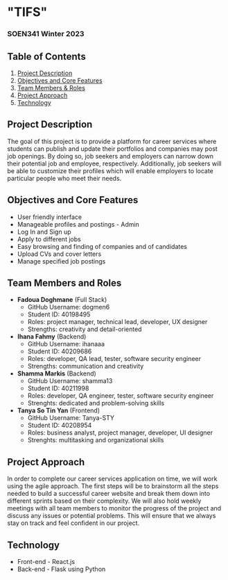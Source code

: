 # "TIFS"
### SOEN341 Winter 2023

## Table of Contents
1. [Project Description](#project-description)
2. [Objectives and Core Features](#objectives-and-core-features)
3. [Team Members & Roles](#team-members-and-roles)
4. [Project Approach](#project-approach)
5. [Technology](#technology)

## Project Description
The goal of this project is to provide a platform for career services where students can publish and update their portfolios and companies may post job openings. By doing so, job seekers and employers can narrow down their potential job and employee, respectively. Additionally, job seekers will be able to customize their profiles which will enable employers to locate particular people who meet their needs.   

## Objectives and Core Features
* User friendly interface
* Manageable profiles and postings - Admin
* Log In and Sign up
* Apply to different jobs 
* Easy browsing and finding of companies and of candidates
* Upload CVs and cover letters 
* Manage specified job postings

## Team Members and Roles
* **Fadoua Doghmane** (Full Stack)
  * GitHub Username: dogmen6
  * Student ID: 40198495
  * Roles: project manager, technical lead, developer, UX designer
  * Strengths: creativity and detail-oriented
* **Ihana Fahmy** (Backend)
  * GitHub Username: ihanaaa
  * Student ID: 40209686
  * Roles: developer, QA lead, tester, software security engineer
  * Strengths: communication and creativity
* **Shamma Markis** (Backend)
  * GitHub Username: shamma13
  * Student ID: 40211998
  * Roles: developer, QA engineer, tester, software security engineer
  * Strenghts: dedicated and problem-solving skills
* **Tanya So Tin Yan** (Frontend)
  * GitHub Username: Tanya-STY
  * Student ID: 40208954
  * Roles: business analyst, project manager, developer, UI designer
  * Strenghts: multitasking and organizational skills


## Project Approach
In order to complete our career services application on time, we will work using the agile approach. The first steps will be to brainstorm all the steps needed to build a successful career website and break them down into different sprints based on their complexity. We will also hold weekly meetings with all team members to monitor the progress of the project and discuss any issues or potential problems. This will ensure that we always stay on track and feel confident in our project.

## Technology
* Front-end - React.js
* Back-end - Flask using Python

